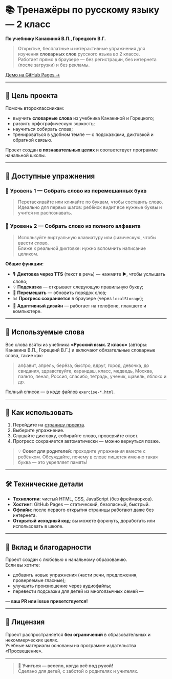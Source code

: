 # 📚 Тренажёры по русскому языку — 2 класс  
**По учебнику Канакиной В.П., Горецкого В.Г.**

> Открытые, бесплатные и интерактивные упражнения для изучения **словарных слов** русского языка во 2 классе.  
> Работает прямо в браузере — без регистрации, без интернета (после загрузки) и без рекламы.

[Демо на GitHub Pages →](https://dnovichkov.github.io/russkij-yazyk-2-klass-kanakina-trenazhery/)

---

## 🎯 Цель проекта

Помочь второклассникам:
- выучить **словарные слова** из учебника Канакиной и Горецкого;
- развить орфографическую зоркость;
- научиться собирать слова;
- тренироваться в удобном темпе — с подсказками, диктовкой и обратной связью.

Проект создан **в познавательных целях** и соответствует программе начальной школы.

---

## 🧩 Доступные упражнения

### 🔹 Уровень 1 — Собрать слово из перемешанных букв  
> Перетаскивайте или кликайте по буквам, чтобы составить слово.  
> Идеально для первых шагов: ребёнок видит все нужные буквы и учится их распознавать.

### 🔹 Уровень 2 — Собрать слово из полного алфавита  
> Используйте виртуальную клавиатуру или физическую, чтобы ввести слово.  
> Ближе к реальной диктовке: нужно вспомнить написание целиком.

**Общие функции:**
- 🎙️ **Диктовка через TTS** (текст в речь) — нажмите ▶️, чтобы услышать слово;
- 💡 **Подсказка** — открывает следующую правильную букву;
- 🔄 **Перемешать** — обновить порядок слов;
- 📊 **Прогресс сохраняется** в браузере (через `localStorage`);
- 📱 **Адаптивный дизайн** — работает на телефоне, планшете и компьютере.

---

## 📖 Используемые слова

Все слова взяты из учебника **«Русский язык. 2 класс»** (авторы: Канакина В.П., Горецкий В.Г.) и включают обязательные словарные слова, такие как:

> алфавит, апрель, берёза, быстро, вдруг, город, девочка, до свидания, здравствуйте, карандаш, класс, медведь, Москва, пальто, пенал, Россия, спасибо, тетрадь, ученик, щавель, яблоко и др.

Полный список — в коде файлов `exercise-*.html`.

---

## 🚀 Как использовать

1. Перейдите на [страницу проекта](https://dnovichkov.github.io/russkij-yazyk-2-klass-kanakina-trenazhery/).
2. Выберите упражнение.
3. Слушайте диктовку, собирайте слово, проверяйте ответ.
4. Прогресс сохраняется автоматически — можно вернуться позже.

> 💡 **Совет для родителей**: проходите упражнения вместе с ребёнком. Обсуждайте, почему в слове пишется именно такая буква — это укрепляет память!

---

## 🛠️ Технические детали

- **Технологии**: чистый HTML, CSS, JavaScript (без фреймворков).
- **Хостинг**: GitHub Pages — статический, безопасный, быстрый.
- **Офлайн**: после первого открытия страницы работают даже без интернета.
- **Открытый исходный код**: вы можете форкнуть, доработать или использовать в школе.

---

## 🤝 Вклад и благодарности

Проект создан с любовью к начальному образованию.  
Если вы хотите:
- добавить новые упражнения (части речи, предложения, проверяемые гласные);
- улучшить произношение через аудиофайлы;
- перевести подсказки для детей из многоязычных семей —

— **ваш PR или issue приветствуется!**

---

## 📜 Лицензия

Проект распространяется **без ограничений** в образовательных и некоммерческих целях.  
Учебные материалы основаны на программе издательства «Просвещение».

---

> 🌟 **Учиться — весело, когда всё под рукой!**  
> Сделано для детей, с заботой о родителях и учителях.